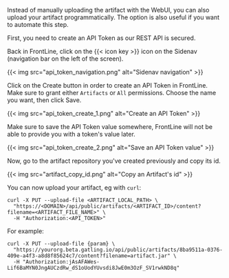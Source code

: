 Instead of manually uploading the artifact with the WebUI, you can also upload your artifact programmatically.
The option is also useful if you want to automate this step.

First, you need to create an API Token as our REST API is secured.

Back in FrontLine, click on the {{< icon key >}} icon on the Sidenav (navigation bar on the left of the screen).

{{< img src="api_token_navigation.png" alt="Sidenav navigation" >}}

Click on the Create button in order to create an API Token in FrontLine.
Make sure to grant either `Artifacts` or `All` permissions.
Choose the name you want, then click Save.

{{< img src="api_token_create_1.png" alt="Create an API Token" >}}

Make sure to save the API Token value somewhere, FrontLine will not be able to provide you with a token's value later.

{{< img src="api_token_create_2.png" alt="Save an API Token value" >}}

Now, go to the artifact repository you've created previously and copy its id.

{{< img src="artifact_copy_id.png" alt="Copy an Artifact's id" >}}


You can now upload your artifact, eg with `curl`:

```
curl -X PUT --upload-file <ARTIFACT_LOCAL_PATH> \
  "https://<DOMAIN>/api/public/artifacts/<ARTIFACT_ID>/content?filename=<ARTIFACT_FILE_NAME>" \
  -H "Authorization:<API_TOKEN>"
```

For example:

```
curl -X PUT --upload-file {param} \
  "https://yourorg.beta.gatling.io/api/public/artifacts/8ba9511a-0376-409e-a4f3-a8d8f85624c7/content?filename=artifact.jar" \
  -H "Authorization:jAsAFAWes-Lif6BaMYN0JngAUCzdRw_dS1oUodYUvsdi8JwE0m3OzF_SV1rwkND8q"
```
